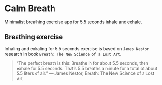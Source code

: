 # Calm Breath

Minimalist breathing exercise app for 5.5 seconds inhale and exhale.

## Breathing exercise

Inhaling and exhaling for 5.5 seconds exercise is based on `James Nestor` research in book `Breath: The New Science of a Lost Art`.

> “The perfect breath is this: Breathe in for about 5.5 seconds, then exhale for 5.5 seconds. That’s 5.5 breaths a minute for a total of about 5.5 liters of air.”
― James Nestor, Breath: The New Science of a Lost Art